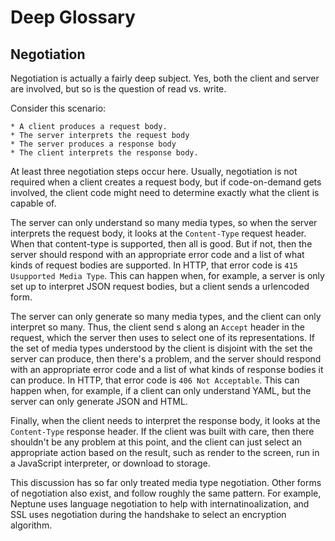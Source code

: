 Deep Glossary
=============

Negotiation
-----------

Negotiation is actually a fairly deep subject. Yes, both the client and server are involved, but so is the question of read vs. write.

Consider this scenario:
	
	* A client produces a request body.
	* The server interprets the request body
	* The server produces a response body
	* The client interprets the response body.

At least three negotiation steps occur here. Usually, negotiation is not required when a client creates a request body, but if code-on-demand gets involved, the client code might need to determine exactly what the client is capable of.

The server can only understand so many media types, so when the server interprets the request body, it looks at the `Content-Type` request header. When that content-type is supported, then all is good. But if not, then the server should respond with an appropriate error code and a list of what kinds of request bodies are supported.
In HTTP, that error code is `415 Usupported Media Type`.
This can happen when, for example, a server is only set up to interpret JSON request bodies, but a client sends a urlencoded form.

The server can only generate so many media types, and the client can only interpret so many. Thus, the client send s along an `Accept` header in the request, which the server then uses to select one of its representations. If the set of media types understood by the client is disjoint with the set the server can produce, then there's a problem, and the server should respond with an appropriate error code and a list of what kinds of response bodies it can produce.
In HTTP, that error code is `406 Not Acceptable`.
This can happen when, for example, if a client can only understand YAML, but the server can only generate JSON and HTML.

Finally, when the client needs to interpret the response body, it looks at the `Content-Type` response header. If the client was built with care, then there shouldn't be any problem at this point, and the client can just select an appropriate action based on the result, such as render to the screen, run in a JavaScript interpreter, or download to storage.

This discussion has so far only treated media type negotiation. Other forms of negotiation also exist, and follow roughly the same pattern. For example, Neptune uses language negotiation to help with internatinoalization, and SSL uses negotiation during the handshake to select an encryption algorithm.